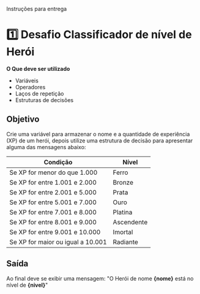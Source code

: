 Instruções para entrega
# 1️⃣ Desafio Classificador de nível de Herói

**O Que deve ser utilizado**

- Variáveis
- Operadores
- Laços de repetição
- Estruturas de decisões

## Objetivo

Crie uma variável para armazenar o nome e a quantidade de experiência (XP) de um herói, depois utilize uma estrutura de decisão para apresentar alguma das mensagens abaixo:

| Condição | Nível |
|----------|-------|
| Se XP for menor do que 1.000 | Ferro |
| Se XP for entre 1.001 e 2.000 | Bronze |
| Se XP for entre 2.001 e 5.000 | Prata |
| Se XP for entre 5.001 e 7.000 | Ouro |
| Se XP for entre 7.001 e 8.000 | Platina |
| Se XP for entre 8.001 e 9.000 | Ascendente |
| Se XP for entre 9.001 e 10.000 | Imortal |
| Se XP for maior ou igual a 10.001 | Radiante |

## Saída

Ao final deve se exibir uma mensagem:
"O Herói de nome **{nome}** está no nível de **{nivel}**"
